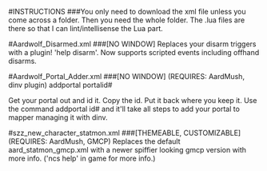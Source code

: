 #INSTRUCTIONS
###You only need to download the xml file unless you come across a folder. Then you need the whole folder. The .lua files are there so that I can lint/intellisense the Lua part.


#Aardwolf_Disarmed.xml 
###[NO WINDOW] 
Replaces your disarm triggers with a plugin! 'help disarm'. Now supports scripted events including offhand disarms.


#Aardwolf_Portal_Adder.xml 
###[NO WINDOW] (REQUIRES: AardMush, dinv plugin) 
addportal portalid# 

Get your portal out and id it. Copy the id. Put it back where you keep it. Use the command addportal id# and it'll take all steps to add your portal to mapper managing it with dinv.


#szz_new_character_statmon.xml
###[THEMEABLE, CUSTOMIZABLE] (REQUIRES: AardMush, GMCP)
Replaces the default aard_statmon_gmcp.xml with a newer spiffier looking gmcp version with more info. ('ncs help' in game for more info.) 


